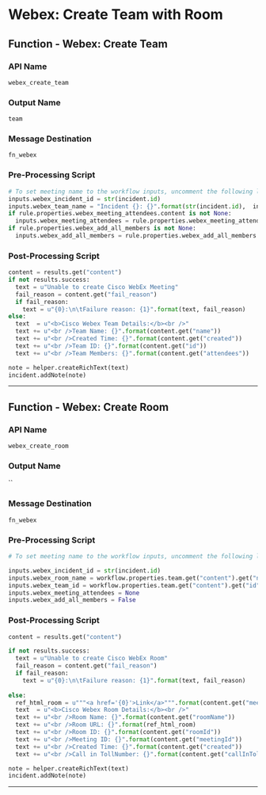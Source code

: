 <!--
    DO NOT MANUALLY EDIT THIS FILE
    THIS FILE IS AUTOMATICALLY GENERATED WITH resilient-sdk codegen
-->

# Webex: Create Team with Room

## Function - Webex: Create Team

### API Name
`webex_create_team`

### Output Name
`team`

### Message Destination
`fn_webex`

### Pre-Processing Script
```python
# To set meeting name to the workflow inputs, uncomment the following lines
inputs.webex_incident_id = str(incident.id)
inputs.webex_team_name = "Incident {}: {}".format(str(incident.id),  incident.name) if rule.properties.webex_team_name is None else rule.properties.webex_team_name
if rule.properties.webex_meeting_attendees.content is not None:
  inputs.webex_meeting_attendees = rule.properties.webex_meeting_attendees.content
if rule.properties.webex_add_all_members is not None:
  inputs.webex_add_all_members = rule.properties.webex_add_all_members
```

### Post-Processing Script
```python
content = results.get("content")
if not results.success:
  text = u"Unable to create Cisco WebEx Meeting"
  fail_reason = content.get("fail_reason")
  if fail_reason:
    text = u"{0}:\n\tFailure reason: {1}".format(text, fail_reason)
else:
  text  = u"<b>Cisco Webex Team Details:</b><br />"
  text += u"<br />Team Name: {}".format(content.get("name"))
  text += u"<br />Created Time: {}".format(content.get("created"))
  text += u"<br />Team ID: {}".format(content.get("id"))
  text += u"<br />Team Members: {}".format(content.get("attendees"))

note = helper.createRichText(text)
incident.addNote(note)

```

---

## Function - Webex: Create Room

### API Name
`webex_create_room`

### Output Name
``

### Message Destination
`fn_webex`

### Pre-Processing Script
```python
# To set meeting name to the workflow inputs, uncomment the following lines

inputs.webex_incident_id = str(incident.id)
inputs.webex_room_name = workflow.properties.team.get("content").get("name")
inputs.webex_team_id = workflow.properties.team.get("content").get("id")
inputs.webex_meeting_attendees = None
inputs.webex_add_all_members = False
```

### Post-Processing Script
```python
content = results.get("content")

if not results.success:
  text = u"Unable to create Cisco WebEx Room"
  fail_reason = content.get("fail_reason")
  if fail_reason:
    text = u"{0}:\n\tFailure reason: {1}".format(text, fail_reason)
    
else:
  ref_html_room = u"""<a href='{0}'>Link</a>""".format(content.get("meetingLink"))
  text  = u"<b>Cisco Webex Room Details:</b><br />"
  text += u"<br />Room Name: {}".format(content.get("roomName"))
  text += u"<br />Room URL: {}".format(ref_html_room)
  text += u"<br />Room ID: {}".format(content.get("roomId"))
  text += u"<br />Meeting ID: {}".format(content.get("meetingId"))
  text += u"<br />Created Time: {}".format(content.get("created"))
  text += u"<br />Call in TollNumber: {}".format(content.get("callInTollNumber"))

note = helper.createRichText(text)
incident.addNote(note)

```

---

